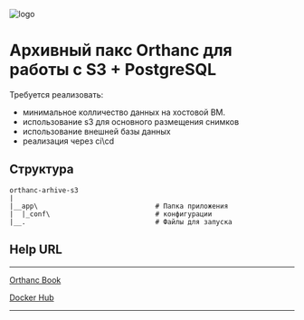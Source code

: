 ![logo]

# Архивный пакс Orthanc для работы с S3 + PostgreSQL

Требуется реализовать:

+ минимальное колличество данных на хостовой ВМ.
+ использование s3 для основного размещения снимков
+ использование внешней базы данных
+ реализация через ci\cd

## Структура 

```
orthanc-arhive-s3
|
|__app\                             # Папка приложения
|  |_conf\                          # конфигурации   
|__.                                # Файлы для запуска
```

### 


## Help URL
---
[Orthanc Book](https://book.orthanc-server.com/index.html)

[Docker Hub](https://hub.docker.com/r/jodogne/orthanc-plugins)

---
[logo]: https://book.orthanc-server.com/_images/orthanc.png